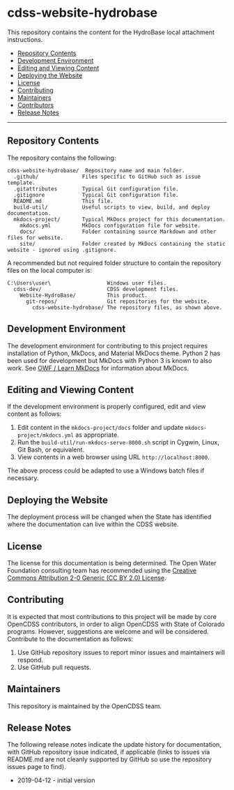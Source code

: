 # cdss-website-hydrobase #

This repository contains the content for the HydroBase local attachment instructions. 

* [Repository Contents](#repository-contents)
* [Development Environment](#development-environment)
* [Editing and Viewing Content](#editing-and-viewing-content)
* [Deploying the Website](#deploying-the-website)
* [License](#license)
* [Contributing](#contributing)
* [Maintainers](#maintainers)
* [Contributors](#contributors)
* [Release Notes](#release-notes)

------------------

## Repository Contents ##

The repository contains the following:

```text
cdss-website-hydrobase/  Repository name and main folder.
  .github/              Files specific to GitHub such as issue template.
  .gitattributes        Typical Git configuration file.
  .gitignore            Typical Git configuration file.
  README.md             This file.
  build-util/           Useful scripts to view, build, and deploy documentation.
  mkdocs-project/       Typical MkDocs project for this documentation.
    mkdocs.yml          MkDocs configuration file for website.
    docs/               Folder containing source Markdown and other files for website.
    site/               Folder created by MkDocs containing the static website - ignored using .gitignore.

```
A recommended but not required folder structure to contain the repository files on the local computer is:

```
C:\Users\user\                  Windows user files.
  cdss-dev/                     CDSS development files.
    Website-HydroBase/          This product.
      git-repos/                Git repositories for the website.
        cdss-website-hydrobase/ The repository files, as shown above.
```

## Development Environment ##

The development environment for contributing to this project requires installation of Python, MkDocs, and Material MkDocs theme.
Python 2 has been used for development but MkDocs with Python 3 is known to also work.
See [OWF / Learn MkDocs](http://learn.openwaterfoundation.org/owf-learn-mkdocs/) for information about MkDocs.

## Editing and Viewing Content ##

If the development environment is properly configured, edit and view content as follows:

1. Edit content in the `mkdocs-project/docs` folder and update `mkdocs-project/mkdocs.yml` as appropriate.
2. Run the `build-util/run-mkdocs-serve-8000.sh` script in Cygwin, Linux, Git Bash, or equivalent.
3. View contents in a web browser using URL `http://localhost:8000`.

The above process could be adapted to use a Windows batch files if necessary.

## Deploying the Website ##

The deployment process will be changed when the State has identified where the documentation can live within the CDSS website.

## License ##

The license for this documentation is being determined.
The Open Water Foundation consulting team has recommended using the [Creative Commons Attribution 2-0 Generic (CC BY 2.0) License](https://creativecommons.org/licenses/by/2.0/).

## Contributing ##

It is expected that most contributions to this project will be made by core OpenCDSS contributors,
in order to align OpenCDSS with State of Colorado programs.
However, suggestions are welcome and will be considered.
Contribute to the documentation as follows:

1. Use GitHub repository issues to report minor issues and maintainers will respond.
2. Use GitHub pull requests.

## Maintainers ##

This repository is maintained by the OpenCDSS team.

## Release Notes ##

The following release notes indicate the update history for documentation, with GitHub repository issue indicated,
if applicable (links to issues via README.md are not cleanly supported by GitHub so use the repository issues page to find).

* 2019-04-12 - initial version
